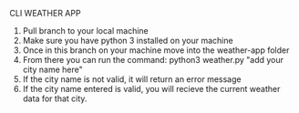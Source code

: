 CLI WEATHER APP

1. Pull branch to your local machine
2. Make sure you have python 3 installed on your machine
3. Once in this branch on your machine move into the weather-app folder
4. From there you can run the command: python3 weather.py "add your city name here"
5. If the city name is not valid, it will return an error message
6. If the city name entered is valid, you will recieve the current weather data for that city.

